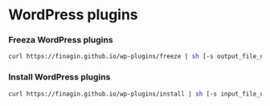 # WordPress plugins

### Freeza WordPress plugins
```bash
curl https://finagin.github.io/wp-plugins/freeze | sh [-s output_file_name]
```

### Install WordPress plugins
```bash
curl https://finagin.github.io/wp-plugins/install | sh [-s input_file_name]
```
